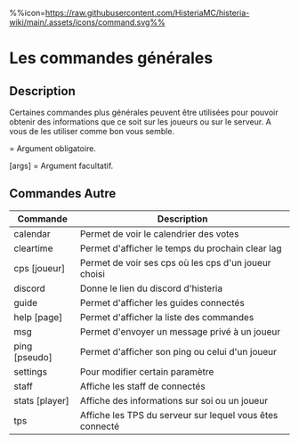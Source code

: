 %%icon=https://raw.githubusercontent.com/HisteriaMC/histeria-wiki/main/.assets/icons/command.svg%%
# Les commandes générales 

## Description
Certaines commandes plus générales peuvent être utilisées pour pouvoir obtenir des informations que ce soit sur les joueurs ou sur le serveur. A vous de les utiliser comme bon vous semble.

<args> = Argument obligatoire.

[args] = Argument facultatif.

## Commandes Autre

| Commande | Description |
| --- | --- |
|calendar|Permet de voir le calendrier des votes|
|cleartime|Permet d'afficher le temps du prochain clear lag|
|cps [joueur]|Permet de voir ses cps où les cps d'un joueur choisi|
|discord|Donne le lien du discord d'histeria|
|guide|Permet d'afficher les guides connectés|
|help [page]|Permet d'afficher la liste des commandes|
|msg <pseudo> <message>|Permet d'envoyer un message privé à un joueur|
|ping [pseudo]|Permet d'afficher son ping ou celui d'un joueur|
|settings|Pour modifier certain paramètre |
|staff|Affiche les staff de connectés|
|stats [player]|Affiche des informations sur soi ou un joueur|
|tps|Affiche les TPS du serveur sur lequel vous êtes connecté|